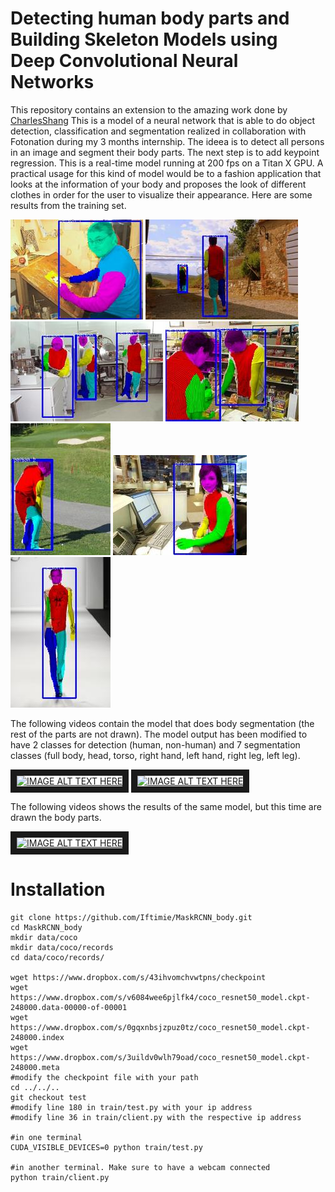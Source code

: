 # Detecting human body parts and Building Skeleton Models using Deep Convolutional Neural Networks

This repository contains an extension to the amazing work done by [CharlesShang](https://github.com/CharlesShang/FastMaskRCNN)
This is a model of a neural network that is able to do object detection, classification and segmentation realized in collaboration with Fotonation during my 3 months internship.
The ideea is to detect all persons in an image and segment their body parts. The next step is to add keypoint regression. This is a real-time model running at 200 fps on a Titan X GPU.
A practical usage for this kind of model would be to a fashion application that looks at the information of your body and proposes the look of different clothes in order for the user to visualize their appearance.
Here are some results from the training set.

![demo](media/testseg57_1.jpg)
![demo](media/testseg122_1.jpg)
![demo](media/testseg226_1.jpg)
![demo](media/testseg255_1.jpg)
![demo](media/testseg293_1.jpg)
![demo](media/testseg296_1.jpg)
![demo](media/testseg305_1.jpg)

The following videos contain the model that does body segmentation (the rest of the parts are not drawn).
The model output has been modified to have 2 classes for detection (human, non-human) and 7 segmentation classes (full body, head, torso, right hand, left hand, right leg, left leg).

<a href="http://www.youtube.com/watch?feature=player_embedded&v=kcdhp1rE4Y4" target="_blank"><img src="http://img.youtube.com/vi/kcdhp1rE4Y4/0.jpg" alt="IMAGE ALT TEXT HERE" width="240" height="180" border="10" /></a>
<a href="http://www.youtube.com/watch?feature=player_embedded&v=qwtCRHeERCo" target="_blank"><img src="http://img.youtube.com/vi/qwtCRHeERCo/0.jpg" alt="IMAGE ALT TEXT HERE" width="240" height="180" border="10" /></a>

The following videos shows the results of the same model, but this time are drawn the body parts.

<a href="http://www.youtube.com/watch?feature=player_embedded&v=6KEgvAE0wZ0" target="_blank"><img src="http://img.youtube.com/vi/6KEgvAE0wZ0/0.jpg" alt="IMAGE ALT TEXT HERE" width="240" height="180" border="10" /></a>

# Installation
```
git clone https://github.com/Iftimie/MaskRCNN_body.git
cd MaskRCNN_body
mkdir data/coco
mkdir data/coco/records
cd data/coco/records/

wget https://www.dropbox.com/s/43ihvomchvwtpns/checkpoint
wget https://www.dropbox.com/s/v6084wee6pjlfk4/coco_resnet50_model.ckpt-248000.data-00000-of-00001
wget https://www.dropbox.com/s/0gqxnbsjzpuz0tz/coco_resnet50_model.ckpt-248000.index
wget https://www.dropbox.com/s/3uildv0wlh79oad/coco_resnet50_model.ckpt-248000.meta
#modify the checkpoint file with your path
cd ../../..
git checkout test
#modify line 180 in train/test.py with your ip address
#modify line 36 in train/client.py with the respective ip address

#in one terminal
CUDA_VISIBLE_DEVICES=0 python train/test.py

#in another terminal. Make sure to have a webcam connected
python train/client.py
```
